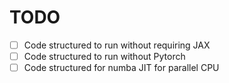 # TODO

- [ ] Code structured to run without requiring JAX
- [ ] Code structured to run without Pytorch
- [ ] Code structured for numba JIT for parallel CPU
